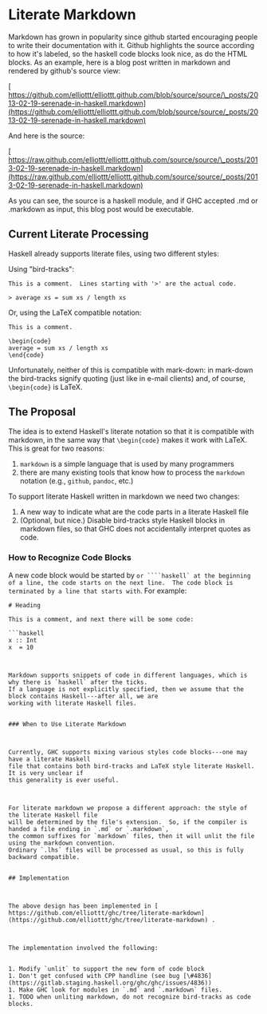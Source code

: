 # Literate Markdown



Markdown has grown in popularity since github started encouraging people to write their documentation with it.
Github highlights the source according to how it's labeled, so the haskell code blocks look nice, as do the HTML blocks.
As an example, here is a blog post written in markdown and rendered by github's source view:



[
https://github.com/elliottt/elliottt.github.com/blob/source/source/\_posts/2013-02-19-serenade-in-haskell.markdown](https://github.com/elliottt/elliottt.github.com/blob/source/source/_posts/2013-02-19-serenade-in-haskell.markdown)



And here is the source:



[
https://raw.github.com/elliottt/elliottt.github.com/source/source/\_posts/2013-02-19-serenade-in-haskell.markdown](https://raw.github.com/elliottt/elliottt.github.com/source/source/_posts/2013-02-19-serenade-in-haskell.markdown)



As you can see, the source is a haskell module, and if GHC accepted .md or .markdown as input, this blog post would be executable.


## Current Literate Processing



Haskell already supports literate files, using two different styles:



Using "bird-tracks":


```wiki
This is a comment.  Lines starting with '>' are the actual code.

> average xs = sum xs / length xs
```


Or, using the LaTeX compatible notation:


```wiki
This is a comment.

\begin{code}
average = sum xs / length xs
\end{code}
```


Unfortunately, neither of this is compatible with mark-down: in mark-down the bird-tracks signify quoting (just like in e-mail clients)
and, of course, `\begin{code}` is LaTeX. 


## The Proposal



The idea is to extend Haskell's literate notation so that it is compatible with markdown, in the same way that `\begin{code}` makes
it work with LaTeX.  This is great for two reasons:


1. `markdown` is a simple language that is used by many programmers
1. there are many existing tools that know how to process the `markdown` notation (e.g., `github`, `pandoc`, etc.)


To support literate Haskell written in markdown we need two changes:


1. A new way to indicate what are the code parts in a literate Haskell file
1. (Optional, but nice.)  Disable bird-tracks style Haskell blocks in markdown files, so that GHC does not accidentally interpret quotes as code.

### How to Recognize Code Blocks



A new code block would be started by ````` or ````haskell` at the beginning of a line, the code starts on the next line.  The code block
is terminated by a line that starts with `````.  For example:


```wiki
# Heading

This is a comment, and next there will be some code:

```haskell
x :: Int
x  = 10
```
```


Markdown supports snippets of code in different languages, which is why there is `haskell` after the ticks.
If a language is not explicitly specified, then we assume that the block contains Haskell---after all, we are
working with literate Haskell files.  


### When to Use Literate Markdown



Currently, GHC supports mixing various styles code blocks---one may have a literate Haskell
file that contains both bird-tracks and LaTeX style literate Haskell.   It is very unclear if
this generality is ever useful.



For literate markdown we propose a different approach: the style of the literate Haskell file
will be determined by the file's extension.  So, if the compiler is handed a file ending in `.md` or `.markdown`,
the common suffixes for `markdown` files, then it will unlit the file using the markdown convention.
Ordinary `.lhs` files will be processed as usual, so this is fully backward compatible.


## Implementation



The above design has been implemented in [
https://github.com/elliottt/ghc/tree/literate-markdown](https://github.com/elliottt/ghc/tree/literate-markdown) .



The implementation involved the following:


1. Modify `unlit` to support the new form of code block
1. Don't get confused with CPP handline (see bug [\#4836](https://gitlab.staging.haskell.org/ghc/ghc/issues/4836))
1. Make GHC look for modules in `.md` and `.markdown` files.
1. TODO when unliting markdown, do not recognize bird-tracks as code blocks.
